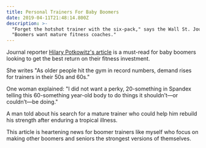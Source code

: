 ```yaml
---
title: Personal Trainers For Baby Boomers
date: 2019-04-11T21:48:14.800Z
description: >-
  "Forget the hotshot trainer with the six-pack," says the Wall St. Journal. 
  "Boomers want mature fitness coaches."
---
```

Journal reporter <a href="https://www.wsj.com/articles/forget-the-hotshot-trainer-with-the-six-pack-boomers-want-mature-fitness-coaches-11554557400" target="blank">Hilary Potkowitz's article</a> is a must-read for baby boomers looking to get the best return on their fitness investment. 

She writes "As older people hit the gym in record numbers, demand rises for trainers in their 50s and 60s."

One woman explained: "I did not want a perky, 20-something in Spandex telling this 60-something year-old body to do things it shouldn’t—or couldn’t—be doing."

A man told about his search for a mature trainer who could help him rebuild his strength after enduring a tropical illness.

This article is heartening news for boomer trainers like myself who focus on making other boomers and seniors the strongest versions of themselves.
